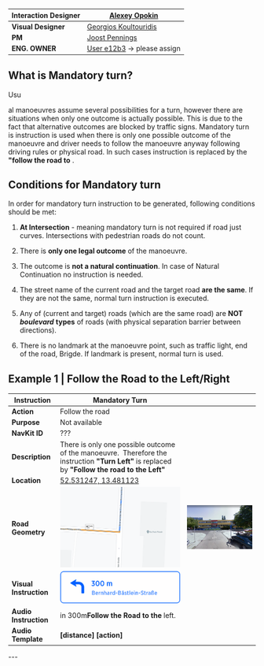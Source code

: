 | **Interaction Designer** | [Alexey Opokin](https://tomtom.atlassian.net/wiki/people/70121:e8cb7861-9079-4b92-b96d-bfe8cd882680?ref=confluence) |
|---|---|
| **Visual Designer** | [Georgios Koultouridis](https://tomtom.atlassian.net/wiki/people/5be2fd44649a737c2342afbe?ref=confluence) |
| **PM** | [Joost Pennings](https://tomtom.atlassian.net/wiki/people/712020:a6d50cb1-97be-4a9a-a279-3fbb3e2e1799?ref=confluence) |
| **ENG. OWNER** | [User e12b3](https://tomtom.atlassian.net/wiki/people/712020:c273d0e3-9a2a-456c-ad2f-6f56ca0e12b3?ref=confluence) → please assign |

**What is Mandatory turn?**
---------------------------

Usu

al manoeuvres assume several possibilities for a turn, however there are situations when only one outcome is actually possible. This is due to the fact that alternative outcomes are blocked by traffic signs. Mandatory turn is instruction is used when there is only one possible outcome of the manoeuvre and driver needs to follow the manoeuvre anyway following driving rules or physical road. In such cases instruction is replaced by the **"follow the road to** _**<direction of="" turn="">**_. 

**Conditions for Mandatory turn**
---------------------------------

In order for mandatory turn instruction to be generated, following conditions should be met:  

1.  **At Intersection** - meaning mandatory turn is not required if road just curves. Intersections with pedestrian roads do not count.
    
2.  There is **only one legal outcome** of the manoeuvre.
    
3.  The outcome is **not a natural continuation**. In case of Natural Continuation no instruction is needed.
    
4.  The street name of the current road and the target road **are the same**. If they are not the same, normal turn instruction is executed.
    
5.  Any of (current and target) roads (which are the same road) are **NOT** _**boulevard**_ **types** of roads (with physical separation barrier between directions).
    
6.  There is no landmark at the manoeuvre point, such as traffic light, end of the road, Brigde. If landmark is present, normal turn is used.
    

  

  
  
  
Example 1 | Follow the Road to the Left/Right
------------------------------------------------------

| **Instruction** | Mandatory Turn |  |
|---|---|---|
| **Action** | Follow the road |  |
| **Purpose** | Not available |  |
| **NavKit ID** | ??? |  |
| **Description** | There is only one possible outcome of the manoeuvre.  Therefore the instruction **"Turn Left"** is replaced by **"Follow the road to the Left"** |  |
| **Location** | [52\.531247, 13\.481123](https://goo.gl/maps/yyzFMoftLWkLGWuYA) |  |
| **Road Geometry** | ![](images/157693523.png) | ![](images/157693524.png) |
| **Visual Instruction** | ![](images/157693525.png) |  |
| **Audio Instruction** | in 300m**Follow the Road to the** left. |  |
| **Audio Template** | **\[distance] \[action]** |  |

  

---</direction>